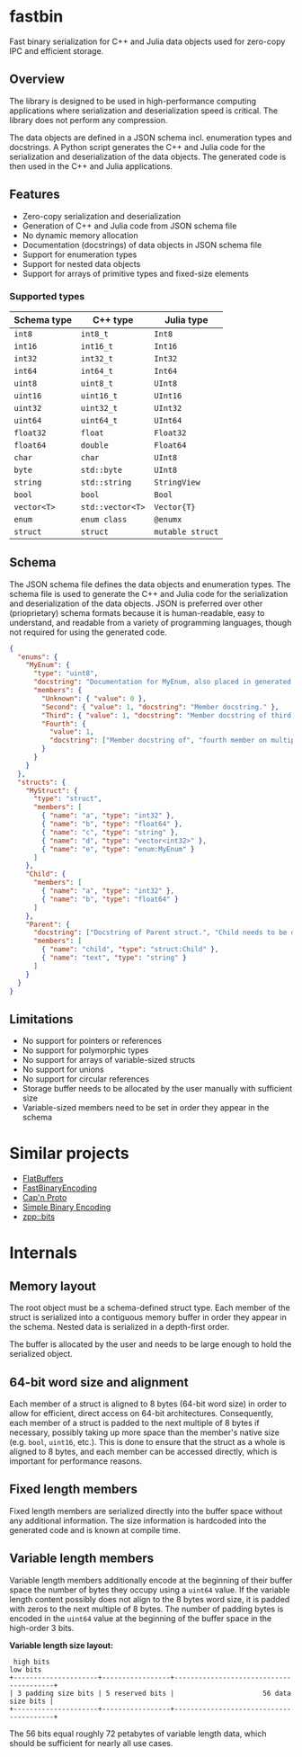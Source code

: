 # fastbin

Fast binary serialization for C++ and Julia data objects used for zero-copy IPC and efficient storage.

## Overview

The library is designed to be used in high-performance computing applications where serialization and deserialization speed is critical. The library does not perform any compression.

The data objects are defined in a JSON schema incl. enumeration types and docstrings.
A Python script generates the C++ and Julia code for the serialization and deserialization of the data objects. The generated code is then used in the C++ and Julia applications.

## Features

- Zero-copy serialization and deserialization
- Generation of C++ and Julia code from JSON schema file
- No dynamic memory allocation
- Documentation (docstrings) of data objects in JSON schema file
- Support for enumeration types
- Support for nested data objects
- Support for arrays of primitive types and fixed-size elements

### Supported types

| Schema type | C++ type         | Julia type       |
| ----------- | ---------------- | ---------------- |
| `int8`      | `int8_t`         | `Int8`           |
| `int16`     | `int16_t`        | `Int16`          |
| `int32`     | `int32_t`        | `Int32`          |
| `int64`     | `int64_t`        | `Int64`          |
| `uint8`     | `uint8_t`        | `UInt8`          |
| `uint16`    | `uint16_t`       | `UInt16`         |
| `uint32`    | `uint32_t`       | `UInt32`         |
| `uint64`    | `uint64_t`       | `UInt64`         |
| `float32`   | `float`          | `Float32`        |
| `float64`   | `double`         | `Float64`        |
| `char`      | `char`           | `UInt8`          |
| `byte`      | `std::byte`      | `UInt8`          |
| `string`    | `std::string`    | `StringView`     |
| `bool`      | `bool`           | `Bool`           |
| `vector<T>` | `std::vector<T>` | `Vector{T}`      |
| `enum`      | `enum class`     | `@enumx`         |
| `struct`    | `struct`         | `mutable struct` |

## Schema

The JSON schema file defines the data objects and enumeration types.
The schema file is used to generate the C++ and Julia code for the serialization and deserialization of the data objects.
JSON is preferred over other (prioprietary) schema formats because it is human-readable, easy to understand, and readable from a variety of programming languages, though not required for using the generated code.

```json
{
  "enums": {
    "MyEnum": {
      "type": "uint8",
      "docstring": "Documentation for MyEnum, also placed in generated code",
      "members": {
        "Unknown": { "value": 0 },
        "Second": { "value": 1, "docstring": "Member docstring." },
        "Third": { "value": 1, "docstring": "Member docstring of third member." },
        "Fourth": {
          "value": 1,
          "docstring": ["Member docstring of", "fourth member on multiple lines."]
        }
      }
    }
  },
  "structs": {
    "MyStruct": {
      "type": "struct",
      "members": [
        { "name": "a", "type": "int32" },
        { "name": "b", "type": "float64" },
        { "name": "c", "type": "string" },
        { "name": "d", "type": "vector<int32>" },
        { "name": "e", "type": "enum:MyEnum" }
      ]
    },
    "Child": {
      "members": [
        { "name": "a", "type": "int32" },
        { "name": "b", "type": "float64" }
      ]
    },
    "Parent": {
      "docstring": ["Docstring of Parent struct.", "Child needs to be defined before Parent in order to reference it."],
      "members": [
        { "name": "child", "type": "struct:Child" },
        { "name": "text", "type": "string" }
      ]
    }
  }
}
```

## Limitations

- No support for pointers or references
- No support for polymorphic types
- No support for arrays of variable-sized structs
- No support for unions
- No support for circular references
- Storage buffer needs to be allocated by the user manually with sufficient size
- Variable-sized members need to be set in order they appear in the schema

# Similar projects

- [FlatBuffers](https://google.github.io/flatbuffers/)
- [FastBinaryEncoding](https://github.com/chronoxor/FastBinaryEncoding)
- [Cap'n Proto](https://capnproto.org/)
- [Simple Binary Encoding](https://github.com/real-logic/simple-binary-encoding)
- [zpp::bits](https://github.com/eyalz800/zpp_bits)

# Internals

## Memory layout

The root object must be a schema-defined struct type.
Each member of the struct is serialized into a contiguous memory buffer in order they appear in the schema.
Nested data is serialized in a depth-first order.

The buffer is allocated by the user and needs to be large enough to hold the serialized object.

## 64-bit word size and alignment

Each member of a struct is aligned to 8 bytes (64-bit word size) in order to allow for efficient, direct access on 64-bit architectures.
Consequently, each member of a struct is padded to the next multiple of 8 bytes if necessary, possibly taking up more space than the member's native size (e.g. `bool`, `uint16`, etc.).
This is done to ensure that the struct as a whole is aligned to 8 bytes, and each member can be accessed directly, which is important for performance reasons.

## Fixed length members

Fixed length members are serialized directly into the buffer space without any additional information.
The size information is hardcoded into the generated code and is known at compile time.

## Variable length members

Variable length members additionally encode at the beginning of their buffer space the number of bytes they occupy using a `uint64` value.
If the variable length content possibly does not align to the 8 bytes word size, it is padded with zeros to the next multiple of 8 bytes.
The number of padding bytes is encoded in the `uint64` value at the beginning of the buffer space in the high-order 3 bits.

**Variable length size layout:**

     high bits                                                               low bits
    +---------------------+-----------------+----------------------------------------+
    | 3 padding size bits | 5 reserved bits |                      56 data size bits |
    +---------------------+-----------------+----------------------------------------+

The 56 bits equal roughly 72 petabytes of variable length data, which should be sufficient for nearly all use cases.
